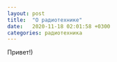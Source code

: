 ```yaml
---
layout: post
title:  "О радиотехнике"
date:   2020-11-18 02:01:58 +0300
categories: радиотехника 
---
```


Привет!)

